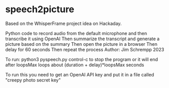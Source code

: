 # speech2picture
Based on the WhisperFrame project idea on Hackaday. 

Python code to record audio from the default microphone and then transcribe it using OpenAI
Then summarize the transcript and generate a picture based on the summary
Then open the picture in a browser
Then delay for 60 seconds
Then repeat the process
Author: Jim Schrempp 2023 

To run:  python3 pyspeech.py
control-c to stop the program or it will end after loopsMax loops about (duration + delay)*loopsMax seconds

To run this you need to get an OpenAI API key and put it in a file called "creepy photo secret key"
